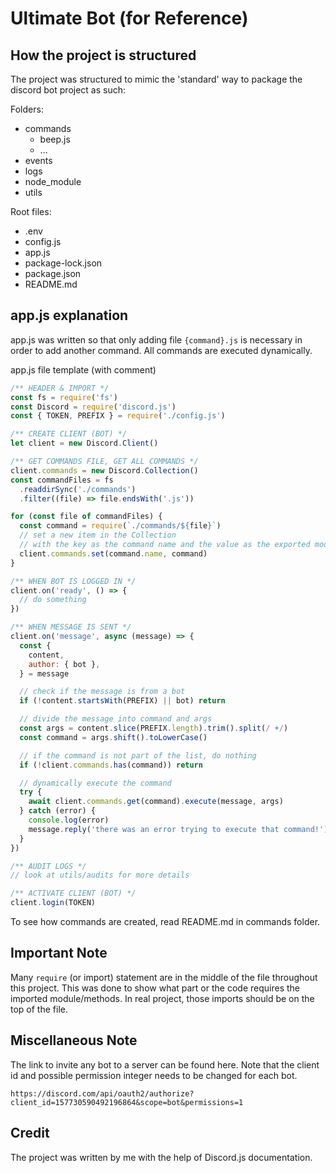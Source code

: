 # Ultimate Bot (for Reference)

## How the project is structured

The project was structured to mimic the 'standard' way to package the discord bot project as such:

Folders:

- commands
  - beep.js
  - ...
- events
- logs
- node_module
- utils

Root files:

- .env
- config.js
- app.js
- package-lock.json
- package.json
- README.md

## app.js explanation

app.js was written so that only adding file `{command}.js` is necessary in order to add another command. All commands are executed dynamically.

app.js file template (with comment)

```javascript
/** HEADER & IMPORT */
const fs = require('fs')
const Discord = require('discord.js')
const { TOKEN, PREFIX } = require('./config.js')

/** CREATE CLIENT (BOT) */
let client = new Discord.Client()

/** GET COMMANDS FILE, GET ALL COMMANDS */
client.commands = new Discord.Collection()
const commandFiles = fs
  .readdirSync('./commands')
  .filter((file) => file.endsWith('.js'))

for (const file of commandFiles) {
  const command = require(`./commands/${file}`)
  // set a new item in the Collection
  // with the key as the command name and the value as the exported module
  client.commands.set(command.name, command)
}

/** WHEN BOT IS LOGGED IN */
client.on('ready', () => {
  // do something
})

/** WHEN MESSAGE IS SENT */
client.on('message', async (message) => {
  const {
    content,
    author: { bot },
  } = message

  // check if the message is from a bot
  if (!content.startsWith(PREFIX) || bot) return

  // divide the message into command and args
  const args = content.slice(PREFIX.length).trim().split(/ +/)
  const command = args.shift().toLowerCase()

  // if the command is not part of the list, do nothing
  if (!client.commands.has(command)) return

  // dynamically execute the command
  try {
    await client.commands.get(command).execute(message, args)
  } catch (error) {
    console.log(error)
    message.reply('there was an error trying to execute that command!')
  }
})

/** AUDIT LOGS */
// look at utils/audits for more details

/** ACTIVATE CLIENT (BOT) */
client.login(TOKEN)
```

To see how commands are created, read README.md in commands folder.

## Important Note

Many `require` (or import) statement are in the middle of the file throughout this project. This was done to show what part or the code requires the imported module/methods. In real project, those imports should be on the top of the file.

## Miscellaneous Note

The link to invite any bot to a server can be found here. Note that the client id and possible permission integer needs to be changed for each bot.

`https://discord.com/api/oauth2/authorize?client_id=157730590492196864&scope=bot&permissions=1`

## Credit

The project was written by me with the help of Discord.js documentation.

